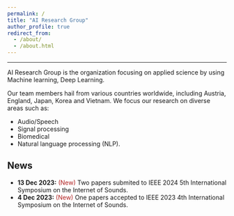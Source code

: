 ```yaml
---
permalink: /
title: "AI Research Group"
author_profile: true
redirect_from: 
  - /about/
  - /about.html
---
```


-----
AI Research Group is the organization focusing on applied science by using Machine learning, Deep Learning.

Our team members hail from various countries worldwide, including Austria, England, Japan, Korea and Vietnam. 
We focus our research on diverse areas such as:
  - Audio/Speech
  - Signal processing
  - Biomedical
  - Natural language processing (NLP).


News
---
* **13 Dec 2023:** <span style="color:#B22222">(New)</span> Two papers submited to IEEE 2024 5th International Symposium on the Internet of Sounds.
* **4 Dec 2023:** <span style="color:#B22222">(New)</span> One papers accepted to IEEE 2023 4th International Symposium on the Internet of Sounds.

